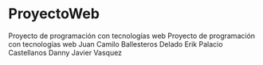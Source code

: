 # ProyectoWeb
Proyecto de programación con tecnologías web
Proyecto de programación con tecnologías web
Juan Camilo Ballesteros Delado
Erik Palacio Castellanos
Danny Javier Vasquez 

